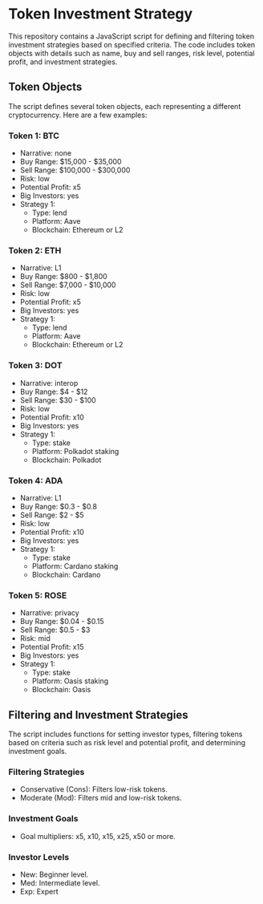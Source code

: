 # Token Investment Strategy

This repository contains a JavaScript script for defining and filtering token investment strategies based on specified criteria. The code includes token objects with details such as name, buy and sell ranges, risk level, potential profit, and investment strategies.

## Token Objects

The script defines several token objects, each representing a different cryptocurrency. Here are a few examples:

### Token 1: BTC
- Narrative: none
- Buy Range: $15,000 - $35,000
- Sell Range: $100,000 - $300,000
- Risk: low
- Potential Profit: x5
- Big Investors: yes
- Strategy 1:
  - Type: lend
  - Platform: Aave
  - Blockchain: Ethereum or L2

### Token 2: ETH
- Narrative: L1
- Buy Range: $800 - $1,800
- Sell Range: $7,000 - $10,000
- Risk: low
- Potential Profit: x5
- Big Investors: yes
- Strategy 1:
  - Type: lend
  - Platform: Aave
  - Blockchain: Ethereum or L2

### Token 3: DOT
- Narrative: interop
- Buy Range: $4 - $12
- Sell Range: $30 - $100
- Risk: low
- Potential Profit: x10
- Big Investors: yes
- Strategy 1:
  - Type: stake
  - Platform: Polkadot staking
  - Blockchain: Polkadot

### Token 4: ADA
- Narrative: L1
- Buy Range: $0.3 - $0.8
- Sell Range: $2 - $5
- Risk: low
- Potential Profit: x10
- Big Investors: yes
- Strategy 1:
  - Type: stake
  - Platform: Cardano staking
  - Blockchain: Cardano

### Token 5: ROSE
- Narrative: privacy
- Buy Range: $0.04 - $0.15
- Sell Range: $0.5 - $3
- Risk: mid
- Potential Profit: x15
- Big Investors: yes
- Strategy 1:
  - Type: stake
  - Platform: Oasis staking
  - Blockchain: Oasis

## Filtering and Investment Strategies

The script includes functions for setting investor types, filtering tokens based on criteria such as risk level and potential profit, and determining investment goals.

### Filtering Strategies

- Conservative (Cons): Filters low-risk tokens.
- Moderate (Mod): Filters mid and low-risk tokens.

### Investment Goals

- Goal multipliers: x5, x10, x15, x25, x50 or more.

### Investor Levels

- New: Beginner level.
- Med: Intermediate level.
- Exp: Expert
